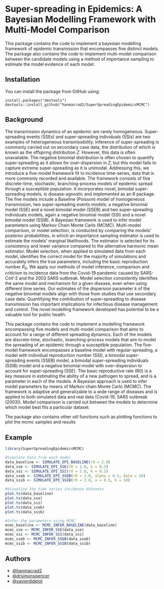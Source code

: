 
# Super-spreading in Epidemics: A Bayesian Modelling Framework with Multi-Model Comparison

This package contains the code to implement a bayesian modelling framework of epidemic transmission that encompasses five distinct models. The package also contains the code to implement multi-model comparison between the candidate models using a method of importance sampling to estimate the model evidence of each model. 

## Installation

You can install the package from GitHub using:

```
install.packages("devtools")
devtools::install_github("hanmacrad2/SuperSpreadingEpidemicsMCMC")
```

## Background

The transmission dynamics of an epidemic are rarely homogeneous. Super-spreading events (SSEs) and super-spreading individuals (SSIs) are two examples of heterogeneous transmissibility. Inference of super-spreading is commonly carried out on secondary case data, the distribution of which is known as the offspring distribution $Z$. However, this data is often unavailable. The negative binomial distribution is often chosen to quantify super-spreading as it allows for over-dispersion in $Z$, but this model fails to capture extreme super-spreading as it is unimodal. Addressing this, we introduce a five-model framework fit to incidence time-series, data that is more commonly recorded and available. The framework consists of five discrete-time, stochastic, branching-process models of epidemic spread through a susceptible population. It incorporates novel, bimodal super-spreading models, is disease-agnostic and implemented as an R package. The five models include a Baseline (Poisson) model of homogeneous transmission, two super-spreading events models; a negative binomial model (SSE) and a novel bimodal model (SSEB) and two super-spreading individuals models, again a negative binomial model (SSI) and a novel bimodal model (SSIB). A Bayesian framework is used to infer model parameters using Markov Chain Monte Carlo (MCMC). Multi-model comparison, or model selection, is conducted by comparing the models' posterior probabilities, in which an importance sampling estimator is used to estimate the models' marginal likelihoods. The estimator is selected for its consistency and lower variance compared to the alternative harmonic mean estimator. Model selection, when applied to simulated data from each model, identifies the correct model for the majority of simulations and accurately infers the true parameters, including the basic reproduction number $R_0$. We apply our methods of model inference, comparison and criticism to incidence data from the Covid-19 pandemic caused by SARS-CoV-2 and the 2003 SARS outbreak. Model selection consistently identifies the same model and mechanism for a given disease, even when using different time series. Our estimates of the dispersion parameter $k$ of the negative binomial models align with those from studies that use secondary case data. Quantifying the contribution of super-spreading to disease transmission has important implications for infectious disease management and control. The novel modelling framework developed has potential to be a valuable tool for public health. 

This package contains the code to implement a modelling framework encompassing five models and multi-model comparison that aims to account for a range of different spreading dynamics. Each of the models are discrete-time, stochastic, branching-process models that aim to model the spreading of an epidemic through a susceptible population. The five-model framework encompasses a baseline model with regular-spreading, a model with individual reproduction number (SSI), a bimodal super-spreading events (SSEB) model, a bimodal super-spreading individuals (SSIB) model and a negative binomial model with over-dispersion to account for super-spreading (SSE). The basic reproductive rate (R0) is a key measure in estimating the ability of a new pathogen to spread, and is a parameter in each of the models. A Bayesian approach is used to infer model parameters by means of Markov chain Monte Carlo (MCMC). The framework is adaptive and generalizable to a wide range of diseases and is applied to both simulated data and real data (Covid-19, SARS outbreak (2003)). Model comparison is carried out between the models to determine which model best fits a particular dataset.

The package also contains other util functions such as plotting functions to plot the mcmc samples and results

## Example
```r
library(SuperSpreadingEpidemicsMCMC)

#Simulate data from each model
data_baseline <- SIMULATE_EPI_BASELINE(r0 = 2.0)
data_sse <- SIMULATE_EPI_SSE(r0 = 2.0, k = 0.2)
data_ssi <- SIMULATE_EPI_SSI(r0 = 2.0, k = 0.2)
data_sseb <- SIMULATE_EPI_SSEB(r0 = 2.0, alpha = 0.5, beta = 10)
data_ssib <- SIMULATE_EPI_SSIB(r0 = 2.0, a = 0.5, b = 10)

#Visualise the time series incidence datasets
plot.ts(data_baseline)
plot.ts(data_sse)
plot.ts(data_ssi)
plot.ts(data_sseb)
plot.ts(data_ssib)

#Infer the parameters using MCMC
mcmc_baseline <- MCMC_INFER_BASELINE(data_baseline)
mcmc_sse <- MCMC_INFER_SSE(data_sse)
mcmc_ssi <- MCMC_INFER_SSI(data_ssi)
mcmc_sseb <- MCMC_INFER_SSEB(data_sseb)
mcmc_ssib <- MCMC_INFER_SSIB(data_ssib)

```

## Authors

- [@hanmacrad2](https://www.github.com/hanmacrad2)
- [@drsimonspencer](https://github.com/drsimonspencer)
- [@xavierdidelot](https://github.com/xavierdidelot)

